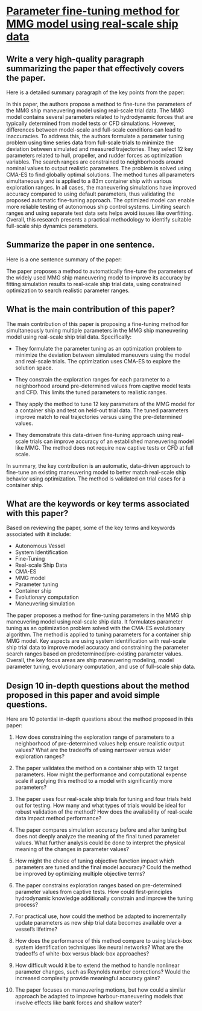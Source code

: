 # [Parameter fine-tuning method for MMG model using real-scale ship data](https://arxiv.org/abs/2312.04224)

## Write a very high-quality paragraph summarizing the paper that effectively covers the paper.

 Here is a detailed summary paragraph of the key points from the paper:

In this paper, the authors propose a method to fine-tune the parameters of the MMG ship maneuvering model using real-scale trial data. The MMG model contains several parameters related to hydrodynamic forces that are typically determined from model tests or CFD simulations. However, differences between model-scale and full-scale conditions can lead to inaccuracies. To address this, the authors formulate a parameter tuning problem using time series data from full-scale trials to minimize the deviation between simulated and measured trajectories. They select 12 key parameters related to hull, propeller, and rudder forces as optimization variables. The search ranges are constrained to neighborhoods around nominal values to output realistic parameters. The problem is solved using CMA-ES to find globally optimal solutions. The method tunes all parameters simultaneously and is applied to a 83m container ship with various exploration ranges. In all cases, the maneuvering simulations have improved accuracy compared to using default parameters, thus validating the proposed automatic fine-tuning approach. The optimized model can enable more reliable testing of autonomous ship control systems. Limiting search ranges and using separate test data sets helps avoid issues like overfitting. Overall, this research presents a practical methodology to identify suitable full-scale ship dynamics parameters.


## Summarize the paper in one sentence.

 Here is a one sentence summary of the paper:

The paper proposes a method to automatically fine-tune the parameters of the widely used MMG ship maneuvering model to improve its accuracy by fitting simulation results to real-scale ship trial data, using constrained optimization to search realistic parameter ranges.


## What is the main contribution of this paper?

 The main contribution of this paper is proposing a fine-tuning method for simultaneously tuning multiple parameters in the MMG ship maneuvering model using real-scale ship trial data. Specifically:

- They formulate the parameter tuning as an optimization problem to minimize the deviation between simulated maneuvers using the model and real-scale trials. The optimization uses CMA-ES to explore the solution space.

- They constrain the exploration ranges for each parameter to a neighborhood around pre-determined values from captive model tests and CFD. This limits the tuned parameters to realistic ranges. 

- They apply the method to tune 12 key parameters of the MMG model for a container ship and test on held-out trial data. The tuned parameters improve match to real trajectories versus using the pre-determined values.

- They demonstrate this data-driven fine-tuning approach using real-scale trials can improve accuracy of an established maneuvering model like MMG. The method does not require new captive tests or CFD at full scale.

In summary, the key contribution is an automatic, data-driven approach to fine-tune an existing maneuvering model to better match real-scale ship behavior using optimization. The method is validated on trial cases for a container ship.


## What are the keywords or key terms associated with this paper?

 Based on reviewing the paper, some of the key terms and keywords associated with it include:

- Autonomous Vessel
- System Identification 
- Fine-Tuning
- Real-scale Ship Data 
- CMA-ES
- MMG model
- Parameter tuning
- Container ship
- Evolutionary computation
- Maneuvering simulation

The paper proposes a method for fine-tuning parameters in the MMG ship maneuvering model using real-scale ship data. It formulates parameter tuning as an optimization problem solved with the CMA-ES evolutionary algorithm. The method is applied to tuning parameters for a container ship MMG model. Key aspects are using system identification with real-scale ship trial data to improve model accuracy and constraining the parameter search ranges based on predetermined/pre-existing parameter values. Overall, the key focus areas are ship maneuvering modeling, model parameter tuning, evolutionary computation, and use of full-scale ship data.


## Design 10 in-depth questions about the method proposed in this paper and avoid simple questions.

 Here are 10 potential in-depth questions about the method proposed in this paper:

1. How does constraining the exploration range of parameters to a neighborhood of pre-determined values help ensure realistic output values? What are the tradeoffs of using narrower versus wider exploration ranges? 

2. The paper validates the method on a container ship with 12 target parameters. How might the performance and computational expense scale if applying this method to a model with significantly more parameters?

3. The paper uses four real-scale ship trials for tuning and four trials held out for testing. How many and what types of trials would be ideal for robust validation of the method? How does the availability of real-scale data impact method performance?

4. The paper compares simulation accuracy before and after tuning but does not deeply analyze the meaning of the final tuned parameter values. What further analysis could be done to interpret the physical meaning of the changes in parameter values?

5. How might the choice of tuning objective function impact which parameters are tuned and the final model accuracy? Could the method be improved by optimizing multiple objective terms?

6. The paper constrains exploration ranges based on pre-determined parameter values from captive tests. How could first-principles hydrodynamic knowledge additionally constrain and improve the tuning process?

7. For practical use, how could the method be adapted to incrementally update parameters as new ship trial data becomes available over a vessel’s lifetime?

8. How does the performance of this method compare to using black-box system identification techniques like neural networks? What are the tradeoffs of white-box versus black-box approaches?

9. How difficult would it be to extend the method to handle nonlinear parameter changes, such as Reynolds number corrections? Would the increased complexity provide meaningful accuracy gains?

10. The paper focuses on maneuvering motions, but how could a similar approach be adapted to improve harbour-maneuvering models that involve effects like bank forces and shallow water?
